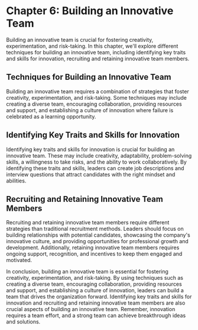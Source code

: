 Chapter 6: Building an Innovative Team
======================================

Building an innovative team is crucial for fostering creativity, experimentation, and risk-taking. In this chapter, we'll explore different techniques for building an innovative team, including identifying key traits and skills for innovation, recruiting and retaining innovative team members.

Techniques for Building an Innovative Team
------------------------------------------

Building an innovative team requires a combination of strategies that foster creativity, experimentation, and risk-taking. Some techniques may include creating a diverse team, encouraging collaboration, providing resources and support, and establishing a culture of innovation where failure is celebrated as a learning opportunity.

Identifying Key Traits and Skills for Innovation
------------------------------------------------

Identifying key traits and skills for innovation is crucial for building an innovative team. These may include creativity, adaptability, problem-solving skills, a willingness to take risks, and the ability to work collaboratively. By identifying these traits and skills, leaders can create job descriptions and interview questions that attract candidates with the right mindset and abilities.

Recruiting and Retaining Innovative Team Members
------------------------------------------------

Recruiting and retaining innovative team members require different strategies than traditional recruitment methods. Leaders should focus on building relationships with potential candidates, showcasing the company's innovative culture, and providing opportunities for professional growth and development. Additionally, retaining innovative team members requires ongoing support, recognition, and incentives to keep them engaged and motivated.

In conclusion, building an innovative team is essential for fostering creativity, experimentation, and risk-taking. By using techniques such as creating a diverse team, encouraging collaboration, providing resources and support, and establishing a culture of innovation, leaders can build a team that drives the organization forward. Identifying key traits and skills for innovation and recruiting and retaining innovative team members are also crucial aspects of building an innovative team. Remember, innovation requires a team effort, and a strong team can achieve breakthrough ideas and solutions.
